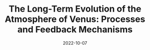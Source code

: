 ---
title: "The Long-Term Evolution of the Atmosphere of Venus: Processes and Feedback Mechanisms"
collection: publications
category: manuscripts
permalink: /publication/Gillmann2022
date: 2022-10-07
venue: 'Space Science Reviews'
paperurl: 'http://arnaudsalvador.github.io/files/Gillmann2022.pdf'
bibtexurl: 'http://arnaudsalvador.github.io/files/Gillmann2022.bib'
citation: 'Gillmann, C., Way, M. J., Avice, G., Breuer, D., Golabek, G. J., Honing, D., Krissansen-Totton, J., Lammer, H., O''Rourke, J. G., Persson, M., Plesa, A.-C., <strong>Salvador, A.</strong>, Scherf, M., Zolotov, M. Y. (2022). &quot;The Long-Term Evolution of the Atmosphere of Venus: Processes and Feedback Mechanisms.&quot; <i>Space Science Reviews</i>. 218(7).'
---